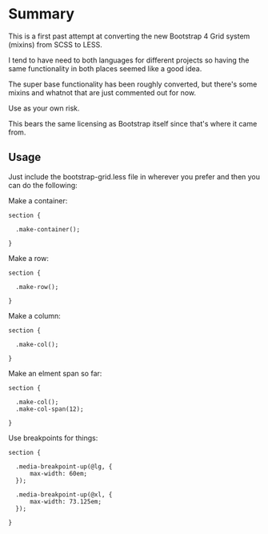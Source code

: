 
# Summary

This is a first past attempt at converting the new Bootstrap 4 Grid system (mixins) from SCSS to LESS.

I tend to have need to both languages for different projects so having the same functionality in both places seemed like a good idea.

The super base functionality has been roughly converted, but there's some mixins and whatnot that are just commented out for now.

Use as your own risk.

This bears the same licensing as Bootstrap itself since that's where it came from.

## Usage

Just include the bootstrap-grid.less file in wherever you prefer and then you can do the following:

Make a container:

    section {

      .make-container();

    }

Make a row:

    section {

      .make-row();

    }

Make a column:

    section {

      .make-col();

    }

Make an elment span so far:

    section {

      .make-col();
      .make-col-span(12);

    }

Use breakpoints for things:

    section {

      .media-breakpoint-up(@lg, {
          max-width: 60em;
      });

      .media-breakpoint-up(@xl, {
          max-width: 73.125em;
      });

    }
